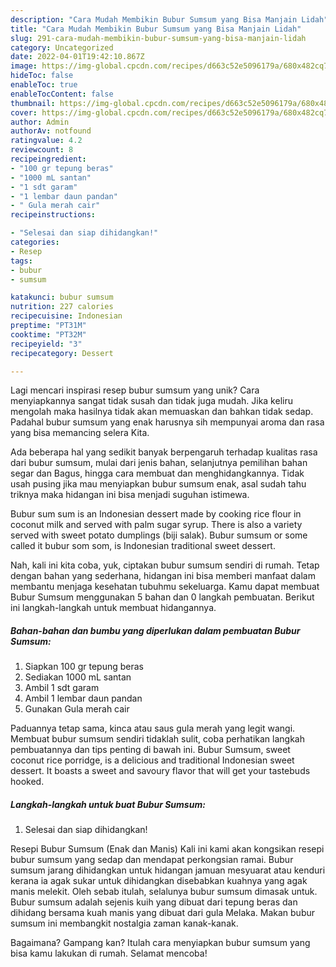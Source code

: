 ```yaml
---
description: "Cara Mudah Membikin Bubur Sumsum yang Bisa Manjain Lidah"
title: "Cara Mudah Membikin Bubur Sumsum yang Bisa Manjain Lidah"
slug: 291-cara-mudah-membikin-bubur-sumsum-yang-bisa-manjain-lidah
category: Uncategorized
date: 2022-04-01T19:42:10.867Z
image: https://img-global.cpcdn.com/recipes/d663c52e5096179a/680x482cq70/bubur-sumsum-foto-resep-utama.jpg
hideToc: false
enableToc: true
enableTocContent: false
thumbnail: https://img-global.cpcdn.com/recipes/d663c52e5096179a/680x482cq70/bubur-sumsum-foto-resep-utama.jpg
cover: https://img-global.cpcdn.com/recipes/d663c52e5096179a/680x482cq70/bubur-sumsum-foto-resep-utama.jpg
author: Admin
authorAv: notfound
ratingvalue: 4.2
reviewcount: 8
recipeingredient:
- "100 gr tepung beras"
- "1000 mL santan"
- "1 sdt garam"
- "1 lembar daun pandan"
- " Gula merah cair"
recipeinstructions:

- "Selesai dan siap dihidangkan!"
categories:
- Resep
tags:
- bubur
- sumsum

katakunci: bubur sumsum 
nutrition: 227 calories
recipecuisine: Indonesian
preptime: "PT31M"
cooktime: "PT32M"
recipeyield: "3"
recipecategory: Dessert

---
```





Lagi mencari inspirasi resep bubur sumsum yang unik? Cara menyiapkannya sangat tidak susah dan tidak juga mudah. Jika keliru mengolah maka hasilnya tidak akan memuaskan dan bahkan tidak sedap. Padahal bubur sumsum yang enak harusnya sih mempunyai aroma dan rasa yang bisa memancing selera Kita.





Ada beberapa hal yang sedikit banyak berpengaruh terhadap kualitas rasa dari bubur sumsum, mulai dari jenis bahan, selanjutnya pemilihan bahan segar dan Bagus, hingga cara membuat dan menghidangkannya. Tidak usah pusing jika mau menyiapkan bubur sumsum enak,      asal sudah tahu triknya maka hidangan ini bisa menjadi suguhan istimewa.














Bubur sum sum is an Indonesian dessert made by cooking rice flour in coconut milk and served with palm sugar syrup. There is also a variety served with sweet potato dumplings (biji salak). Bubur sumsum or some called it bubur som som, is Indonesian traditional sweet dessert.






Nah, kali ini kita coba, yuk, ciptakan bubur sumsum sendiri di rumah. Tetap dengan bahan yang sederhana, hidangan ini bisa memberi manfaat dalam membantu menjaga kesehatan tubuhmu sekeluarga. Kamu dapat membuat Bubur Sumsum menggunakan 5 bahan dan 0 langkah pembuatan. Berikut ini langkah-langkah untuk membuat hidangannya.

<!--inarticleads1-->

##### Bahan-bahan dan bumbu yang diperlukan dalam pembuatan Bubur Sumsum:

1. Siapkan 100 gr tepung beras
1. Sediakan 1000 mL santan
1. Ambil 1 sdt garam
1. Ambil 1 lembar daun pandan
1. Gunakan  Gula merah cair


Paduannya tetap sama, kinca atau saus gula merah yang legit wangi. Membuat bubur sumsum sendiri tidaklah sulit, coba perhatikan langkah pembuatannya dan tips penting di bawah ini. Bubur Sumsum, sweet coconut rice porridge, is a delicious and traditional Indonesian sweet dessert. It boasts a sweet and savoury flavor that will get your tastebuds hooked. 

<!--inarticleads2-->

##### Langkah-langkah untuk buat Bubur Sumsum:


1. Selesai dan siap dihidangkan!

Resepi Bubur Sumsum (Enak dan Manis) Kali ini kami akan kongsikan resepi bubur sumsum yang sedap dan mendapat perkongsian ramai. Bubur sumsum jarang dihidangkan untuk hidangan jamuan mesyuarat atau kenduri kerana ia agak sukar untuk dihidangkan disebabkan kuahnya yang agak manis melekit. Oleh sebab itulah, selalunya bubur sumsum dimasak untuk. Bubur sumsum adalah sejenis kuih yang dibuat dari tepung beras dan dihidang bersama kuah manis yang dibuat dari gula Melaka. Makan bubur sumsum ini membangkit nostalgia zaman kanak-kanak. 

Bagaimana? Gampang kan? Itulah cara menyiapkan bubur sumsum yang bisa kamu lakukan di rumah. Selamat mencoba!
